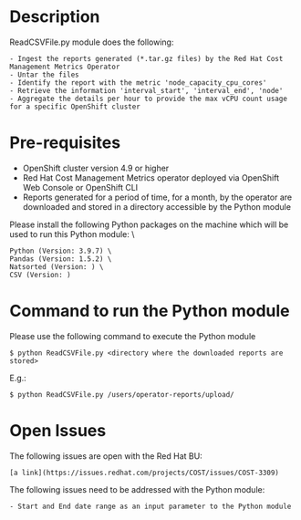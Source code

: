 # Description
ReadCSVFile.py module does the following:
```
- Ingest the reports generated (*.tar.gz files) by the Red Hat Cost Management Metrics Operator
- Untar the files
- Identify the report with the metric 'node_capacity_cpu_cores'
- Retrieve the information 'interval_start', 'interval_end', 'node'
- Aggregate the details per hour to provide the max vCPU count usage for a specific OpenShift cluster
```
# Pre-requisites

- OpenShift cluster version 4.9 or higher
- Red Hat Cost Management Metrics operator deployed via OpenShift Web Console or OpenShift CLI
- Reports generated for a period of time, for a month, by the operator are downloaded and stored in a directory accessible by the Python module

Please install the following Python packages on the machine which will be used to run this Python module: \
```
Python (Version: 3.9.7) \
Pandas (Version: 1.5.2) \
Natsorted (Version: ) \
CSV (Version: )
```

# Command to run the Python module
Please use the following command to execute the Python module
```
$ python ReadCSVFile.py <directory where the downloaded reports are stored>
```
E.g.:
```
$ python ReadCSVFile.py /users/operator-reports/upload/
```

# Open Issues

The following issues are open with the Red Hat BU:
```
[a link](https://issues.redhat.com/projects/COST/issues/COST-3309)
```

The following issues need to be addressed with the Python module:
```
- Start and End date range as an input parameter to the Python module
```
